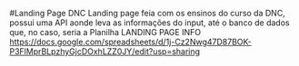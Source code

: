 #Landing Page DNC
Landing page feia com os ensinos do curso da DNC, possui uma API aonde leva as informações do input, até o banco de dados que, no caso, seria a Planilha LANDING PAGE INFO https://docs.google.com/spreadsheets/d/1j-Cz2Nwg47D87BOK-P3FlMprBLpzhyGjcDOxhLZZ0JY/edit?usp=sharing
